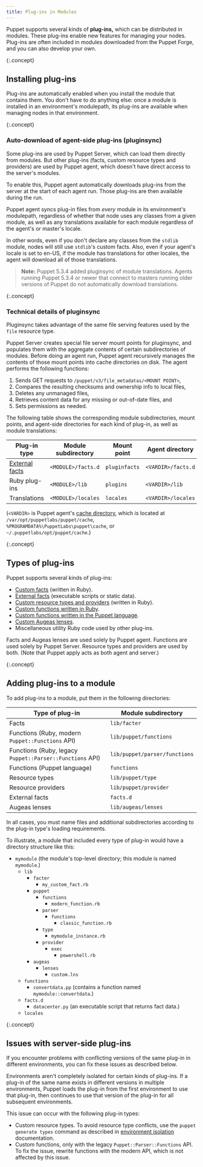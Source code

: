 ```yaml
---
title: Plug-ins in Modules
---
```


[modules]: ./modules_fundamentals.html
[environment]: ./environments.html
[modulepath]: ./dirs_modulepath.html
[external facts]: {{facter}}/custom_facts.html#external-facts
[vardir]: ./dirs_vardir.html
[custom facts]: {{facter}}/custom_facts.html
[custom resource types and providers]: ./custom_types.html
[ruby_functions]: ./functions_ruby_overview.html
[puppet_functions]: ./lang_write_functions_in_puppet.html
[custom augeas lenses]: https://github.com/hercules-team/augeas/wiki/Create-a-lens-from-bottom-to-top

Puppet supports several kinds of **plug-ins,** which can be distributed in modules. These plug-ins enable new features for managing your nodes. Plug-ins are often included in modules downloaded from the Puppet Forge, and you can also develop your own.

{:.concept}
## Installing plug-ins

Plug-ins are automatically enabled when you install the module that contains them. You don't have to do anything else: once a module is installed in an environment's modulepath, its plug-ins are available when managing nodes in that environment.

{:.concept}
### Auto-download of agent-side plug-ins (pluginsync)

Some plug-ins are used by Puppet Server, which can load them directly from modules. But other plug-ins (facts, custom resource types and providers) are used by Puppet agent, which doesn't have direct access to the server's modules.

To enable this, Puppet agent automatically downloads plug-ins from the server at the start of each agent run. Those plug-ins are then available during the run.

Puppet agent syncs plug-in files from _every_ module in its environment's modulepath, regardless of whether that node uses any classes from a given module, as well as any translations available for each module regardless of the agent's or master's locale.

In other words, even if you don't declare any classes from the `stdlib` module, nodes will still use `stdlib`'s custom facts. Also, even if your agent's locale is set to en-US, if the module has translations for other locales, the agent will download all of those translations.

> **Note:** Puppet 5.3.4 added pluginsync of module translations. Agents running Puppet 5.3.4 or newer that connect to masters running older versions of Puppet do not automatically download translations.

{:.concept}
### Technical details of pluginsync

Pluginsync takes advantage of the same file serving features used by the `file` resource type.

Puppet Server creates special file server mount points for pluginsync, and populates them with the aggregate contents of certain subdirectories of modules. Before doing an agent run, Puppet agent recursively manages the contents of those mount points into cache directories on disk. The agent performs the following functions:

1. Sends GET requests to `/puppet/v3/file_metadatas/<MOUNT POINT>`,
2. Compares the resulting checksums and ownership info to local files,
3. Deletes any unmanaged files,
4. Retrieves content data for any missing or out-of-date files, and
5. Sets permissions as needed.

The following table shows the corresponding module subdirectories, mount points, and agent-side directories for each kind of plug-in, as well as module translations:

Plug-in type       | Module subdirectory | Mount point   | Agent directory
-------------------|---------------------|---------------|----------------------------------------
[External facts][] | `<MODULE>/facts.d`  | `pluginfacts` | `<VARDIR>/facts.d`
Ruby plug-ins      | `<MODULE>/lib`      | `plugins`     | `<VARDIR>/lib`
Translations       | `<MODULE>/locales`  | `locales`     | `<VARDIR>/locales`

(`<VARDIR>` is Puppet agent's [cache directory][vardir], which is located at `/var/opt/puppetlabs/puppet/cache`, `%PROGRAMDATA%\PuppetLabs\puppet\cache`, or `~/.puppetlabs/opt/puppet/cache`.)

{:.concept}
## Types of plug-ins

Puppet supports several kinds of plug-ins:

* [Custom facts][] (written in Ruby).
* [External facts][] (executable scripts or static data).
* [Custom resource types and providers][] (written in Ruby).
* [Custom functions written in Ruby][ruby_functions].
* [Custom functions written in the Puppet language][puppet_functions].
* [Custom Augeas lenses][].
* Miscellaneous utility Ruby code used by other plug-ins.

Facts and Augeas lenses are used solely by Puppet agent. Functions are used solely by Puppet Server. Resource types and providers are used by both. (Note that Puppet apply acts as both agent and server.)

{:.concept}
## Adding plug-ins to a module

To add plug-ins to a module, put them in the following directories:

Type of plug-in                                           | Module subdirectory
---------------------------------------------------------|------------------------------
Facts                                                    | `lib/facter`
Functions (Ruby, modern `Puppet::Functions` API)         | `lib/puppet/functions`
Functions (Ruby, legacy `Puppet::Parser::Functions` API) | `lib/puppet/parser/functions`
Functions (Puppet language)                              | `functions`
Resource types                                           | `lib/puppet/type`
Resource providers                                       | `lib/puppet/provider`
External facts                                           | `facts.d`
Augeas lenses                                            | `lib/augeas/lenses`

In all cases, you must name files and additional subdirectories according to the plug-in type's loading requirements.

To illustrate, a module that included every type of plug-in would have a directory structure like this:

-   `mymodule` (the module's top-level directory; this module is named `mymodule`.)
    -   `lib`
        -   `facter`
            -   `my_custom_fact.rb`
        -   `puppet`
            -   `functions`
                -   `modern_function.rb`
            -   `parser`
                -   `functions`
                    -   `classic_function.rb`
            -   `type`
                -   `mymodule_instance.rb`
            -   `provider`
                -   `exec`
                    -   `powershell.rb`
        -   `augeas`
            -   `lenses`
                -   `custom.lns`
    -   `functions`
        -   `convertdata.pp` (contains a function named `mymodule::convertdata`.)
    -   `facts.d`
        -   `datacenter.py` (an executable script that returns fact data.)
    -   `locales`

{:.concept}
## Issues with server-side plug-ins

If you encounter problems with conflicting versions of the same plug-in in different environments, you can fix these issues as described below.

Environments aren't completely isolated for certain kinds of plug-ins. If a plug-in of the same name exists in different versions in multiple environments, Puppet loads the plug-in from the first environment to use that plug-in, then continues to use that version of the plug-in for all subsequent environments.

This issue can occur with the following plug-in types:

* Custom resource types. To avoid resource type conflicts, use the `puppet generate types` command as described in [environment isolation](./environment_isolation.html) documentation.
* Custom functions, only with the legacy `Puppet::Parser::Functions` API. To fix the issue, rewrite functions with the modern API, which is not affected by this issue.

